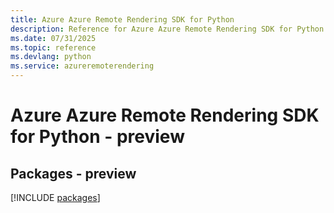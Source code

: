 ```yaml
---
title: Azure Azure Remote Rendering SDK for Python
description: Reference for Azure Azure Remote Rendering SDK for Python
ms.date: 07/31/2025
ms.topic: reference
ms.devlang: python
ms.service: azureremoterendering
---
```

# Azure Azure Remote Rendering SDK for Python - preview
## Packages - preview
[!INCLUDE [packages](azure-remote-rendering-index.md)]
